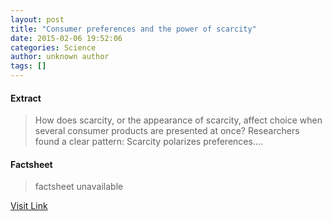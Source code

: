 ```yaml
---
layout: post
title: "Consumer preferences and the power of scarcity"
date: 2015-02-06 19:52:06
categories: Science
author: unknown author
tags: []
---
```



#### Extract
>How does scarcity, or the appearance of scarcity, affect choice when several consumer products are presented at once? Researchers found a clear pattern: Scarcity polarizes preferences....

#### Factsheet
>factsheet unavailable

[Visit Link](http://feeds.sciencedaily.com/~r/sciencedaily/~3/r1Dnl_5c08s/150206145206.htm)


